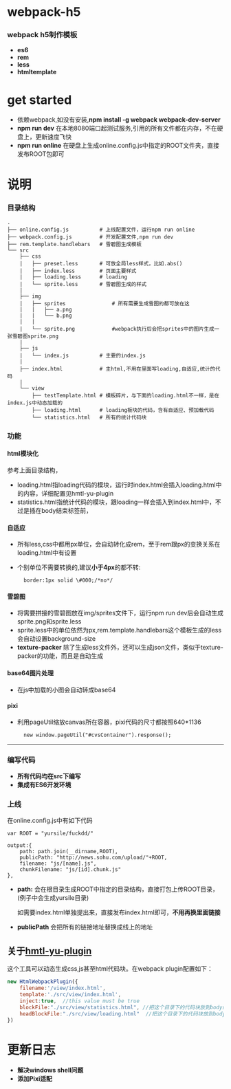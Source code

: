 # webpack-h5
### webpack h5制作模板

* **es6**
* **rem**
* **less**
* **htmltemplate**

# get started
* 依赖webpack,如没有安装,**npm install -g webpack webpack-dev-server**
* **npm run dev** 在本地8080端口起测试服务,引用的所有文件都在内存，不在硬盘上，更新速度飞快
* **npm run online** 在硬盘上生成online.config.js中指定的ROOT文件夹，直接发布ROOT包即可

# 说明


### 目录结构

```
.
├── online.config.js          # 上线配置文件，运行npm run online
├── webpack.config.js         # 开发配置文件,npm run dev
├── rem.template.handlebars   # 雪碧图生成模板
└── src
    ├── css
	|	├── preset.less       # 可放全局less样式，比如.abs()
	|	├── index.less        # 页面主要样式
	|	├── loading.less      # loading
	|	└── sprite.less       # 雪碧图生成的样式
	|
	├── img
	|	├── sprites               # 所有需要生成雪图的都可放在这
	|   |	├── a.png             
    |   |   └── b.png   
    |   |       
	|   └── sprite.png            #webpack执行后会把sprites中的图片生成一张雪碧图sprite.png
	|
	├── js
	|	└── index.js          # 主要的index.js
	|
	├── index.html            # 主html,不用在里面写loading,自适应,统计的代码
	|
	└── view
		├── testTemplate.html # 模板碎片，与下面的loading.html不一样，是在index.js中动态加载的
		├── loading.html      # loading板块的代码，含有自适应、预加载代码
		└── statistics.html   # 所有的统计代码块

```

### 功能
#### html模块化

参考上面目录结构，

* loading.html指loading代码的模块，运行时index.html会插入loading.html中的内容，详细配置见hmtl-yu-plugin
* statistics.html指统计代码的模块，跟loading一样会插入到index.html中，不过是插在body结束标签前，

#### 自适应

* 所有less,css中都用px单位，会自动转化成rem，至于rem跟px的变换关系在loading.html中有设置	
* 个别单位不需要转换的,建议**小于4px**的都不转:
	
		border:1px solid \#000;/*no*/

#### 雪碧图

* 将需要拼接的雪碧图放在img/sprites文件下，运行npm run dev后会自动生成sprite.png和sprite.less
* sprite.less中的单位依然为px,rem.template.handlebars这个模板生成的less会自动设置background-size
* **texture-packer** 除了生成less文件外，还可以生成json文件，类似于texture-packer的功能，而且是自动生成 

#### base64图片处理
* 在js中加载的小图会自动转成base64


####  pixi
* 利用pageUtil缩放canvas所在容器，pixi代码的尺寸都按照640*1136

		new window.pageUtil("#cvsContainer").response();

---------------------------------------

### 编写代码
* **所有代码均在src下编写**
* **集成有ES6开发环境**


### 上线
在online.config.js中有如下代码

	var ROOT = "yursile/fuckdd/"
	
	output:{
        path: path.join(__dirname,ROOT),
        publicPath: "http://news.sohu.com/upload/"+ROOT,
        filename: "js/[name].js",
        chunkFilename: "js/[id].chunk.js"
    },

* **path:**  会在根目录生成ROOT中指定的目录结构，直接打包上传ROOT目录，(例子中会生成yursile目录)

	如需要index.html单独提出来，直接发布index.html即可，**不用再换里面链接**
* **publicPath**  会把所有的链接地址替换成线上的地址


	
## 关于[hmtl-yu-plugin](https://github.com/yursile/html-yu-plugin)

这个工具可以动态生成css,js甚至html代码块。在webpack plugin配置如下：
```javascript
new HtmlWebpackPlugin({           
    filename:'/view/index.html',  
    template:'./src/view/index.html', 
    inject:true,  //this value must be true
    blockFile:"./src/view/statistics.html", //把这个目录下的代码块放到body结束标签之前，  通常放统计代码
    headBlockFile:"./src/view/loading.html"  //把这个目录下的代码块放到body开始标签之后，通常放loading
})
```
# 更新日志
* **解决windows shell问题**
* **添加Pixi适配**